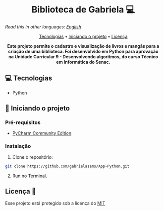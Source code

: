 <h1 align="center" style="font-weight: bold;">Biblioteca de Gabriela 💻</h1>

_Read this in other languages:_
[_English_](./translations/README-EN.md)

<p align="center">
 <a href="#tech">Tecnologias</a> • 
 <a href="#started">Iniciando o projeto</a> • 
 <a href="#license">Licença</a>
</p>

<p align="center">
    <b>Este projeto permite o cadastro e visualização de livros e mangás para a criação de uma biblioteca. Foi desenvolvido em Python para aprovação na Unidade Curricular 9 - Desenvolvendo algoritmos, do curso Técnico em Informática do Senac.</b>
</p>

<h2 id="tech">💻 Tecnologias</h2>

- Python

<h2 id="started">🚀 Iniciando o projeto</h2>

<h3>Pré-requisitos</h3>

- [PyCharm Community Edition](https://www.jetbrains.com/pycharm/download/?section=windows)

<h3>Instalação</h3>

1. Clone o repositório:
```bash
git clone https://github.com/gabrielasams/App-Python.git
```
2. Run no Terminal.

<h2 id="license">Licença 📃 </h2>

Esse projeto está protegido sob a licença do [MIT](LICENSE)